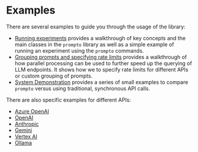 # Examples

There are several examples to guide you through the usage of the library:

* [Running experiments](./notebooks/running_experiments.ipynb) provides a walkthrough of key concepts and the main classes in the `prompto` library as well as a simple example of running an experiment using the `prompto` commands.
* [Grouping prompts and specifying rate limits](./notebooks/grouping_prompts_and_specifying_rate_limits.ipynb) provides a walkthrough of how parallel processing can be used to further speed up the querying of LLM endpoints. It shows how we to specify rate limits for different APIs or custom grouping of prompts.
* [System Demonstration](./system-demo/README.md) provides a series of small examples to compare `prompto` versus using traditional, synchronous API calls.

There are also specific examples for different APIs:

* [Azure OpenAI](./azure-openai/README.md)
* [OpenAI](./openai/README.md)
* [Anthropic](./anthropic/README.md)
* [Gemini](./gemini/README.md)
* [Vertex AI](./vertexai/README.md)
* [Ollama](./ollama/README.md)
